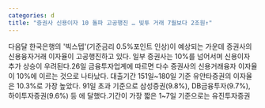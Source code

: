 ```yaml
---
categories: d
title: "증권사 신용이자 10 돌파 고공행진 … 빚투 거래 7월보다 2조원↑"
---
```

다음달 한국은행의 &#39;빅스텝&#39;(기준금리 0.5%포인트 인상)이 예상되는 가운데 증권사의 신용융자거래 이자율이 고공행진하고 있다. 일부 증권사는 10%를 넘어서며 신용이자 추가 상승이 우려된다.26일 금융투자업계에 따르면 다수 증권사의 신용거래융자 이자율이 10%에 이르는 것으로 나타났다. 대출기간 151일~180일 기준 유안타증권의 이자율은 10.3%로 가장 높았다. 91일 초과 기준으로 삼성증권(9.8%), DB금융투자(9.7%), 하이투자증권(9.6%) 등 에 달했다.기간이 가장 짧은 1~7일 기준으로는 유진투자증권